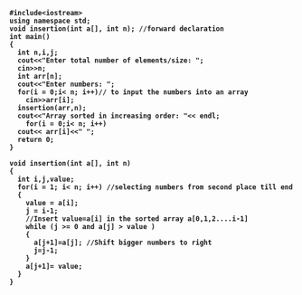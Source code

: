   <pre class="coding"> <code class="c++" style="font-weight: bold;"> 
#include<<strong>iostream</strong>>
using namespace std;
void insertion(int a[], int n); //forward declaration
int main()
{
  int n,i,j;
  cout<<"Enter total number of elements/size: ";
  cin>>n;
  int arr[n];
  cout<<"Enter numbers: ";
  for(i = 0;i< n; i++)// to input the numbers into an array
    cin>>arr[i];
  insertion(arr,n);
  cout<<"Array sorted in increasing order: "<< endl;
    for(i = 0;i< n; i++)
  cout<< arr[i]<<" ";
  return 0;
}

void insertion(int a[], int n)
{
  int i,j,value;
  for(i = 1; i< n; i++) //selecting numbers from second place till end
  {
    value = a[i];
    j = i-1;
    //Insert value=a[i] in the sorted array a[0,1,2....i-1]
    while (j >= 0 and a[j] > value )
    {
      a[j+1]=a[j]; //Shift bigger numbers to right
      j=j-1;
    }
    a[j+1]= value;
  }
}
            </code> </pre>
